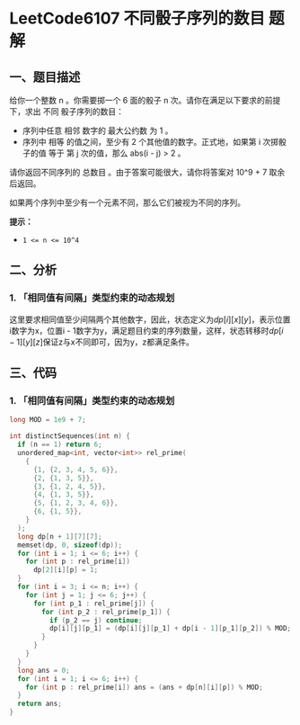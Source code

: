 # LeetCode6107 不同骰子序列的数目 题解

## 一、题目描述

给你一个整数 n 。你需要掷一个 6 面的骰子 n 次。请你在满足以下要求的前提下，求出 不同 骰子序列的数目：

+ 序列中任意 相邻 数字的 最大公约数 为 1 。
+ 序列中 相等 的值之间，至少有 2 个其他值的数字。正式地，如果第 i 次掷骰子的值 等于 第 j 次的值，那么 abs(i - j) > 2 。

请你返回不同序列的 总数目 。由于答案可能很大，请你将答案对 10^9 + 7 取余 后返回。

如果两个序列中至少有一个元素不同，那么它们被视为不同的序列。

**提示：**

- `1 <= n <= 10^4`



## 二、分析

### 1. 「相同值有间隔」类型约束的动态规划

这里要求相同值至少间隔两个其他数字，因此，状态定义为$dp[i][x][y]$，表示位置i数字为x，位置i - 1数字为y，满足题目约束的序列数量，这样，状态转移时$dp[i-1][y][z]$保证z与x不同即可，因为y，z都满足条件。



## 三、代码

### 1. 「相同值有间隔」类型约束的动态规划

```c++
long MOD = 1e9 + 7;

int distinctSequences(int n) {
  if (n == 1) return 6;
  unordered_map<int, vector<int>> rel_prime(
    {
      {1, {2, 3, 4, 5, 6}},
      {2, {1, 3, 5}},
      {3, {1, 2, 4, 5}},
      {4, {1, 3, 5}},
      {5, {1, 2, 3, 4, 6}},
      {6, {1, 5}},
    } 
  );
  long dp[n + 1][7][7];
  memset(dp, 0, sizeof(dp));
  for (int i = 1; i <= 6; i++) {
    for (int p : rel_prime[i]) 
      dp[2][i][p] = 1;
  }
  for (int i = 3; i <= n; i++) {
    for (int j = 1; j <= 6; j++) {
      for (int p_1 : rel_prime[j]) {
        for (int p_2 : rel_prime[p_1]) {
          if (p_2 == j) continue;
          dp[i][j][p_1] = (dp[i][j][p_1] + dp[i - 1][p_1][p_2]) % MOD;
        }
      }
    }
  }
  long ans = 0;
  for (int i = 1; i <= 6; i++) {
    for (int p : rel_prime[i]) ans = (ans + dp[n][i][p]) % MOD;
  }
  return ans;
}
```

